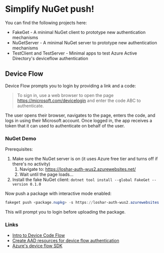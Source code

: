 # Simplify NuGet push!

You can find the following projects here:

* FakeGet - A minimal NuGet client to prototype new authentication mechanisms
* NuGetServer - A minimal NuGet server to prototype new authentication mechanisms
* TestClient and TestServer - Minimal apps to test Azure Active Directory's deviceflow authentication

## Device Flow

Device Flow prompts you to login by providing a link and a code:

> To sign in, use a web browser to open the page https://microsoft.com/devicelogin and enter the code ABC to authenticate.

The user opens their browser, navigates to the page, enters the code, and logs in using their Microsoft account. Once logged in, the app receives a token that it can used to authenticate on behalf of the user.

### NuGet Demo

Prerequisites:

1. Make sure the NuGet server is on (it uses Azure free tier and turns off if there's no activity)
    1. Navigate to: https://loshar-auth-wus2.azurewebsites.net/
    1. Wait until the page loads...
1. Install the fake NuGet client: `dotnet tool install --global FakeGet --version 0.1.0`

Now push a package with interactive mode enabled:

```ps1
fakeget push <package.nupkg> -s https://loshar-auth-wus2.azurewebsites.net/v3/index.json --interactive
```

This will prompt you to login before uploading the package.

### Links

* [Intro to Device Code Flow](https://github.com/AzureAD/microsoft-authentication-library-for-dotnet/wiki/Device-Code-Flow)
* [Create AAD resources for device flow authentication](https://github.com/Azure-Samples/active-directory-dotnet-native-aspnetcore-v2/tree/master/1.%20Desktop%20app%20calls%20Web%20API)
* [Azure's device flow SDK](https://docs.microsoft.com/en-us/dotnet/api/azure.identity.devicecodecredential?view=azure-dotnet)